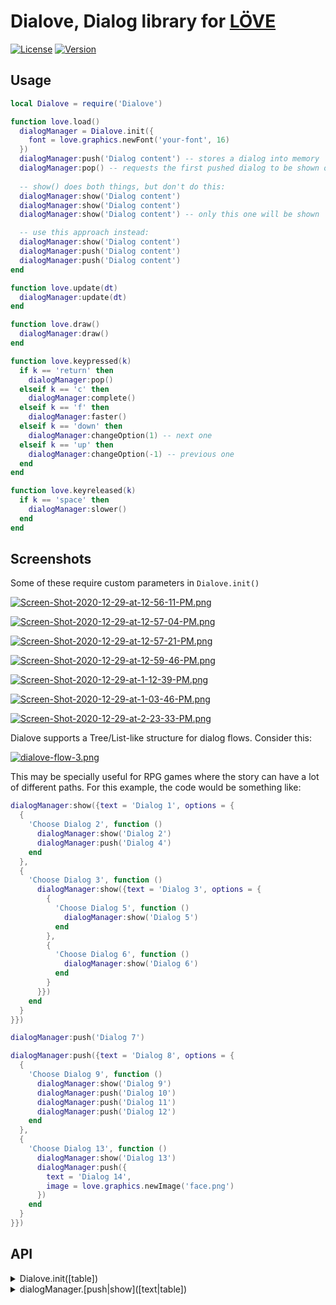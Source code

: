 # Dialove, Dialog library for [LÖVE](https://love2d.org/)

[![License](http://img.shields.io/:license-MIT-blue.svg)](https://github.com/tavuntu/dialove/blob/main/LICENSE.md)
[![Version](http://img.shields.io/:beta-0.0.3-green.svg)](https://github.com/tavuntu/dialove)

## Usage

```lua
local Dialove = require('Dialove')

function love.load()
  dialogManager = Dialove.init({
    font = love.graphics.newFont('your-font', 16)
  })
  dialogManager:push('Dialog content') -- stores a dialog into memory
  dialogManager:pop() -- requests the first pushed dialog to be shown on screen
  
  -- show() does both things, but don't do this:
  dialogManager:show('Dialog content')
  dialogManager:show('Dialog content')
  dialogManager:show('Dialog content') -- only this one will be shown

  -- use this approach instead:
  dialogManager:show('Dialog content')
  dialogManager:push('Dialog content')
  dialogManager:push('Dialog content')
end

function love.update(dt)
  dialogManager:update(dt)
end

function love.draw()
  dialogManager:draw()
end

function love.keypressed(k)
  if k == 'return' then
    dialogManager:pop()
  elseif k == 'c' then
    dialogManager:complete()
  elseif k == 'f' then
    dialogManager:faster()
  elseif k == 'down' then
    dialogManager:changeOption(1) -- next one
  elseif k == 'up' then
    dialogManager:changeOption(-1) -- previous one
  end
end

function love.keyreleased(k)
  if k == 'space' then
    dialogManager:slower()
  end
end
```

## Screenshots

Some of these require custom parameters in ```Dialove.init()```

[![Screen-Shot-2020-12-29-at-12-56-11-PM.png](https://i.postimg.cc/Mp84rChg/Screen-Shot-2020-12-29-at-12-56-11-PM.png)](https://postimg.cc/GHqq453j)

[![Screen-Shot-2020-12-29-at-12-57-04-PM.png](https://i.postimg.cc/4dnF9s9H/Screen-Shot-2020-12-29-at-12-57-04-PM.png)](https://postimg.cc/62J0sszB)

[![Screen-Shot-2020-12-29-at-12-57-21-PM.png](https://i.postimg.cc/KjMq0fQZ/Screen-Shot-2020-12-29-at-12-57-21-PM.png)](https://postimg.cc/hQK1j9Hw)

[![Screen-Shot-2020-12-29-at-12-59-46-PM.png](https://i.postimg.cc/Zq5wG4js/Screen-Shot-2020-12-29-at-12-59-46-PM.png)](https://postimg.cc/Mng0RkC1)

[![Screen-Shot-2020-12-29-at-1-12-39-PM.png](https://i.postimg.cc/LXsG3jrX/Screen-Shot-2020-12-29-at-1-12-39-PM.png)](https://postimg.cc/MchsWfZ2)

[![Screen-Shot-2020-12-29-at-1-03-46-PM.png](https://i.postimg.cc/bv594bZd/Screen-Shot-2020-12-29-at-1-03-46-PM.png)](https://postimg.cc/VSjtCJBc)

[![Screen-Shot-2020-12-29-at-2-23-33-PM.png](https://i.postimg.cc/sxmGSQZ3/Screen-Shot-2020-12-29-at-2-23-33-PM.png)](https://postimg.cc/dZ70c0Bf)

Dialove supports a Tree/List-like structure for dialog flows. Consider this:

[![dialove-flow-3.png](https://i.postimg.cc/J7Yrb9m8/dialove-flow-3.png)](https://postimg.cc/8sWgGXjX)

This may be specially useful for RPG games where the story can have a lot of different paths. For this example, the code would be something like:

```lua
dialogManager:show({text = 'Dialog 1', options = {
  {
    'Choose Dialog 2', function ()
      dialogManager:show('Dialog 2')
      dialogManager:push('Dialog 4')
    end
  },
  {
    'Choose Dialog 3', function ()
      dialogManager:show({text = 'Dialog 3', options = {
        {
          'Choose Dialog 5', function ()
            dialogManager:show('Dialog 5')
          end
        },
        {
          'Choose Dialog 6', function ()
            dialogManager:show('Dialog 6')
          end
        }
      }})
    end
  }
}})

dialogManager:push('Dialog 7')

dialogManager:push({text = 'Dialog 8', options = {
  {
    'Choose Dialog 9', function ()
      dialogManager:show('Dialog 9')
      dialogManager:push('Dialog 10')
      dialogManager:push('Dialog 11')
      dialogManager:push('Dialog 12')
    end
  },
  {
    'Choose Dialog 13', function ()
      dialogManager:show('Dialog 13')
      dialogManager:push({
        text = 'Dialog 14',
        image = love.graphics.newImage('face.png')
      })
    end
  }
}})
```

## API

<details>
  <summary>Dialove.init([table])</summary>
  
  ```table``` supports the properties:

  * ```font```: LÖVE [Font](https://love2d.org/wiki/Font)
    * The font to use
  * ```viewportW```: number
    * Will normally be your canvas width
  * ```viewportH```: number
    * Will normally be your canvas height
  * ```margin```: number
    * Space between the screen edge and the dialog background
  * ```padding```: number
    * Space between text and the edge of the dialog background
  * ```verticalPadding```: number
    * Top and bottom paddings
  * ```horizontalPadding```: number
    * Left and right paddings
  * ```cornerRadius```: number
    * The radius of corners for color/texture backgrounds
  * ```lineSpacing```: number
    * Defaults to 1.4
  * ```optionsSeparation```: number
    * Force the space between the last line of text and the options (pixels)
  * ```numberOfLines```: number
    * Number of lines used for all dialogs (not including the line(s) for the options)
  * ```typingSound```: LÖVE [Source](https://love2d.org/wiki/Source)
    * Typing sound, ignored for punctuation (. , ; : ? !)
</details>

<details>
  <summary>dialogManager.[push|show]([text|table])</summary>
  
  ```table``` supports the properties:

  * ```text```: string
    * The content of the dialog that will be spelled
  * ```title```: string
    * Usually the character name
  * ```background```: table
    * May contain the following properties:
      * ```color```: table
      * ```image```: LÖVE [Image](https://love2d.org/wiki/Image)
      * ```type```:
        * ```Dialove.backgroundTypes.normal``` (default)
        * ```Dialove.backgroundTypes.tiled``` (not yet implemented)
        * ```Dialove.backgroundTypes.clamped```
  * ```titleColor```: table
    * Color for the title text, if any
  * ```textColor```: table
    * Color for the content text
  * ```selectedOptionColor```: table
    * Color for the selected option text
  * ```unselectedOptionColor```: table
    * Color for the unselected option text
  * ```numberOfLines```: number
    * Same as in ```defaultNumberOfLines``` in ```Dialog.init()```, just at dialog level
  * ```autoHeight```: boolean
    * When true, the dialog height will fit all the text and or the image
  * ```position```: string
    * ```top``` or ```middle``` (defaults to a bottom position)
  * ```options```: table
    * A list of tables where each one is a ```string``` at index 1 and a ```function``` at index 2, as shown in the examples
  * ```image```: LÖVE [Image](https://love2d.org/wiki/Image)
    * Usually the character face or an item
</details>

